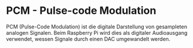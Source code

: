 <!--
---
name: PCM
class: interface
type: pinout
description: Raspberry Pi PCM pins
pin:
  'bcm18':
    name: CLK
  'bcm19':
    name: FS
  'bcm20':
    name: DIN
  'bcm21':
    name: DOUT
-->
# PCM - Pulse-code Modulation

PCM (Pulse-Code Modulation) ist die digitale Darstellung von gesampleten analogen Signalen. Beim Raspberry Pi wird dies als digitaler Audioausgang verwendet, wessen Signale durch einen DAC umgewandelt werden.